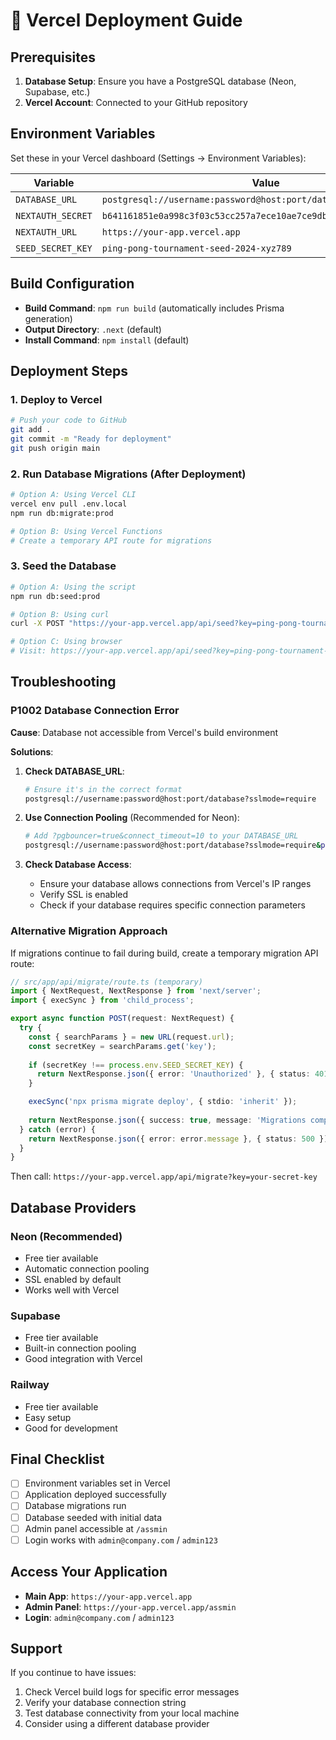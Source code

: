 # 🚀 Vercel Deployment Guide

## Prerequisites

1. **Database Setup**: Ensure you have a PostgreSQL database (Neon, Supabase, etc.)
2. **Vercel Account**: Connected to your GitHub repository

## Environment Variables

Set these in your Vercel dashboard (Settings → Environment Variables):

| Variable | Value | Required |
|----------|-------|----------|
| `DATABASE_URL` | `postgresql://username:password@host:port/database` | ✅ |
| `NEXTAUTH_SECRET` | `b641161851e0a998c3f03c53cc257a7ece10ae7ce9db6bbdac237d303a791558` | ✅ |
| `NEXTAUTH_URL` | `https://your-app.vercel.app` | ✅ |
| `SEED_SECRET_KEY` | `ping-pong-tournament-seed-2024-xyz789` | ⚠️ |

## Build Configuration

- **Build Command**: `npm run build` (automatically includes Prisma generation)
- **Output Directory**: `.next` (default)
- **Install Command**: `npm install` (default)

## Deployment Steps

### 1. Deploy to Vercel
```bash
# Push your code to GitHub
git add .
git commit -m "Ready for deployment"
git push origin main
```

### 2. Run Database Migrations (After Deployment)
```bash
# Option A: Using Vercel CLI
vercel env pull .env.local
npm run db:migrate:prod

# Option B: Using Vercel Functions
# Create a temporary API route for migrations
```

### 3. Seed the Database
```bash
# Option A: Using the script
npm run db:seed:prod

# Option B: Using curl
curl -X POST "https://your-app.vercel.app/api/seed?key=ping-pong-tournament-seed-2024-xyz789"

# Option C: Using browser
# Visit: https://your-app.vercel.app/api/seed?key=ping-pong-tournament-seed-2024-xyz789
```

## Troubleshooting

### P1002 Database Connection Error

**Cause**: Database not accessible from Vercel's build environment

**Solutions**:

1. **Check DATABASE_URL**:
   ```bash
   # Ensure it's in the correct format
   postgresql://username:password@host:port/database?sslmode=require
   ```

2. **Use Connection Pooling** (Recommended for Neon):
   ```bash
   # Add ?pgbouncer=true&connect_timeout=10 to your DATABASE_URL
   postgresql://username:password@host:port/database?sslmode=require&pgbouncer=true&connect_timeout=10
   ```

3. **Check Database Access**:
   - Ensure your database allows connections from Vercel's IP ranges
   - Verify SSL is enabled
   - Check if your database requires specific connection parameters

### Alternative Migration Approach

If migrations continue to fail during build, create a temporary migration API route:

```typescript
// src/app/api/migrate/route.ts (temporary)
import { NextRequest, NextResponse } from 'next/server';
import { execSync } from 'child_process';

export async function POST(request: NextRequest) {
  try {
    const { searchParams } = new URL(request.url);
    const secretKey = searchParams.get('key');
    
    if (secretKey !== process.env.SEED_SECRET_KEY) {
      return NextResponse.json({ error: 'Unauthorized' }, { status: 401 });
    }

    execSync('npx prisma migrate deploy', { stdio: 'inherit' });
    
    return NextResponse.json({ success: true, message: 'Migrations completed' });
  } catch (error) {
    return NextResponse.json({ error: error.message }, { status: 500 });
  }
}
```

Then call: `https://your-app.vercel.app/api/migrate?key=your-secret-key`

## Database Providers

### Neon (Recommended)
- Free tier available
- Automatic connection pooling
- SSL enabled by default
- Works well with Vercel

### Supabase
- Free tier available
- Built-in connection pooling
- Good integration with Vercel

### Railway
- Free tier available
- Easy setup
- Good for development

## Final Checklist

- [ ] Environment variables set in Vercel
- [ ] Application deployed successfully
- [ ] Database migrations run
- [ ] Database seeded with initial data
- [ ] Admin panel accessible at `/assmin`
- [ ] Login works with `admin@company.com` / `admin123`

## Access Your Application

- **Main App**: `https://your-app.vercel.app`
- **Admin Panel**: `https://your-app.vercel.app/assmin`
- **Login**: `admin@company.com` / `admin123`

## Support

If you continue to have issues:

1. Check Vercel build logs for specific error messages
2. Verify your database connection string
3. Test database connectivity from your local machine
4. Consider using a different database provider 